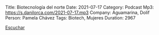 Title: Biotecnología del norte
Date: 2021-07-17
Category: Podcast
Mp3: https://s.danilorca.com/2021-07-17.mp3
Company: Aguamarina, Dolif
Person: Pamela Chávez
Tags: Biotech, Mujeres
Duration: 2967

<a href="https://s.danilorca.com/2021-07-17.mp3" type="audio/mpeg">
Escuchar
</a>

